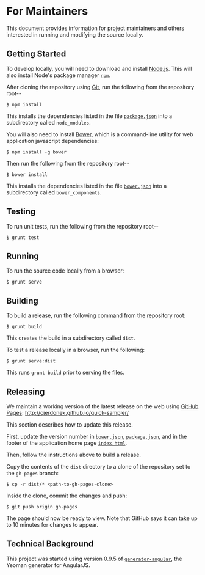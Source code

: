 For Maintainers
===============

This document provides information for project maintainers and others
interested in running and modifying the source locally.


Getting Started
---------------

To develop locally, you will need to download and install [Node.js][node-js].
This will also install Node's package manager [`npm`][npm].

After cloning the repository using [Git][git], run the following from the
repository root--

    $ npm install

This installs the dependencies listed in the file
[`package.json`](package.json) into a subdirectory called `node_modules`.

You will also need to install [Bower][bower], which is a command-line
utility for web application javascript dependencies:

    $ npm install -g bower

Then run the following from the repository root--

    $ bower install

This installs the dependencies listed in the file
[`bower.json`](../bower.json) into a subdirectory called `bower_components`.


Testing
-------

To run unit tests, run the following from the repository root--

    $ grunt test


Running
-------

To run the source code locally from a browser:

    $ grunt serve


Building
--------

To build a release, run the following command from the repository root:

    $ grunt build

This creates the build in a subdirectory called `dist`.

To test a release locally in a browser, run the following:

    $ grunt serve:dist

This runs `grunt build` prior to serving the files.


Releasing
---------

We maintain a working version of the latest release on the web using
[GitHub Pages][github-pages]: http://cjerdonek.github.io/quick-sampler/

This section describes how to update this release.

First, update the version number in
[`bower.json`](../bower.json#L3),
[`package.json`](../package.json#L3), and in the footer of the application
home page [`index.html`](../app/index.html#L36).

Then, follow the instructions above to build a release.

Copy the contents of the `dist` directory to a clone of the repository
set to the `gh-pages` branch:

    $ cp -r dist/* <path-to-gh-pages-clone>

Inside the clone, commit the changes and push:

    $ git push origin gh-pages

The page should now be ready to view.  Note that GitHub says it can take
up to 10 minutes for changes to appear.


Technical Background
--------------------

This project was started using version 0.9.5 of
[`generator-angular`](https://github.com/yeoman/generator-angular),
the Yeoman generator for AngularJS.


[bower]: http://bower.io/
[git]: http://git-scm.com/
[github-pages]: https://help.github.com/categories/20/articles
[node-js]: http://nodejs.org/
[npm]: https://www.npmjs.org/
